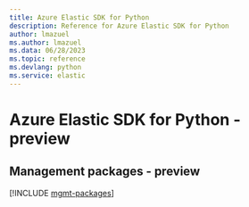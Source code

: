 ```yaml
---
title: Azure Elastic SDK for Python
description: Reference for Azure Elastic SDK for Python
author: lmazuel
ms.author: lmazuel
ms.data: 06/28/2023
ms.topic: reference
ms.devlang: python
ms.service: elastic
---
```

# Azure Elastic SDK for Python - preview

## Management packages - preview
[!INCLUDE [mgmt-packages](elastic-mgmt-index.md)]